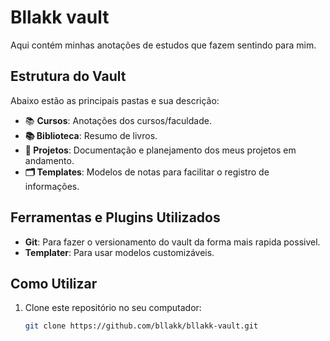 # Bllakk vault

Aqui contém minhas anotações de estudos que fazem sentindo para mim.

## Estrutura do Vault

Abaixo estão as principais pastas e sua descrição:

- 📚 **Cursos**: Anotações dos cursos/faculdade.
- **📚 Biblioteca**: Resumo de livros.
- **📂 Projetos**: Documentação e planejamento dos meus projetos em andamento.
- **🗂 Templates**: Modelos de notas para facilitar o registro de informações.

## Ferramentas e Plugins Utilizados

- **Git**: Para fazer o versionamento do vault da forma mais rapida possivel.
- **Templater**: Para usar modelos customizáveis.

## Como Utilizar

1. Clone este repositório no seu computador:
   ```bash
   git clone https://github.com/bllakk/bllakk-vault.git
